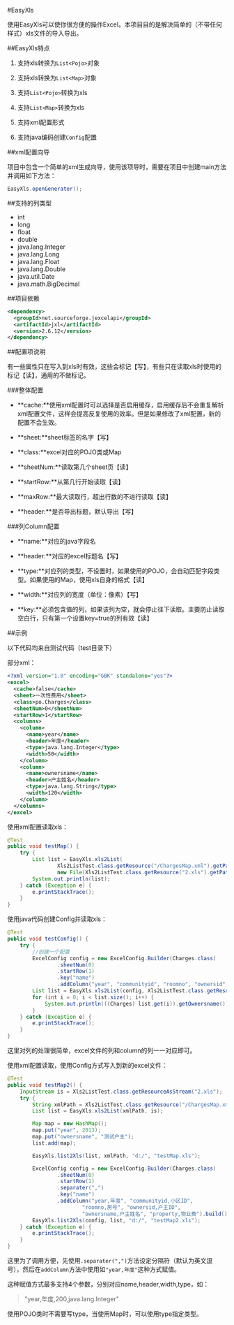 #EasyXls

使用EasyXls可以使你很方便的操作Excel。本项目目的是解决简单的（不带任何样式）xls文件的导入导出。  

##EasyXls特点

1. 支持xls转换为`List<Pojo>`对象

2. 支持xls转换为`List<Map>`对象

3. 支持`List<Pojo>`转换为xls

4. 支持`List<Map>`转换为xls

5. 支持xml配置形式

6. 支持java编码创建`Config`配置


##xml配置向导

项目中包含一个简单的xml生成向导，使用该项导时，需要在项目中创建main方法并调用如下方法：  

```java
EasyXls.openGenerater();
```

##支持的列类型
 - int
 - long
 - float
 - double
 - java.lang.Integer
 - java.lang.Long
 - java.lang.Float
 - java.lang.Double
 - java.util.Date
 - java.math.BigDecimal

##项目依赖  

```xml
<dependency>
  <groupId>net.sourceforge.jexcelapi</groupId>
  <artifactId>jxl</artifactId>
  <version>2.6.12</version>
</dependency>
```  

##配置项说明  

有一些属性只在写入到xls时有效，这些会标记【写】，有些只在读取xls时使用的标记【读】，通用的不做标记。

###整体配置  

- **cache:**使用xml配置时可以选择是否启用缓存，启用缓存后不会重复解析xml配置文件，这样会提高反复使用的效率。但是如果修改了xml配置，新的配置不会生效。

- **sheet:**sheet标签的名字【写】

- **class:**excel对应的POJO类或Map

- **sheetNum:**读取第几个sheet页【读】

- **startRow:**从第几行开始读取【读】

- **maxRow:**最大读取行，超出行数的不进行读取【读】   

- **header:**是否导出标题，默认导出【写】   

###列Column配置

- **name:**对应的java字段名

- **header:**对应的excel标题名【写】

- **type:**对应列的类型，不设置时，如果使用的POJO，会自动匹配字段类型。如果使用的Map，使用xls自身的格式【读】  

- **width:**对应列的宽度（单位：像素）【写】

- **key:**必须包含值的列，如果该列为空，就会停止往下读取。主要防止读取空白行，只有第一个设置key=true的列有效【读】   


##示例

以下代码均来自测试代码（test目录下）  

部分xml：  

```xml
<?xml version="1.0" encoding="GBK" standalone="yes"?>
<excel>
  <cache>false</cache>
  <sheet>一次性费用</sheet>
  <class>po.Charges</class>
  <sheetNum>0</sheetNum>
  <startRow>1</startRow>
  <columns>
    <column>
      <name>year</name>
      <header>年度</header>
      <type>java.lang.Integer</type>
      <width>50</width>
    </column>
    <column>
      <name>ownersname</name>
      <header>户主姓名</header>
      <type>java.lang.String</type>
      <width>120</width>
    </column>
  </columns>
</excel>
```

使用xml配置读取xls：  

```java
@Test
public void testMap() {
    try {
        List list = EasyXls.xls2List(
                Xls2ListTest.class.getResource("/ChargesMap.xml").getPath(),
                new File(Xls2ListTest.class.getResource("2.xls").getPath()));
        System.out.println(list);
    } catch (Exception e) {
        e.printStackTrace();
    }
}
```  

使用java代码创建Config并读取xls：  

```java
@Test
public void testConfig() {
    try {
        //创建一个配置
        ExcelConfig config = new ExcelConfig.Builder(Charges.class)
                .sheetNum(0)
                .startRow(1)
                .key("name")
                .addColumn("year", "communityid", "roomno", "ownersid", "ownersname", "property").build();
        List list = EasyXls.xls2List(config, Xls2ListTest.class.getResourceAsStream("2.xls"));
        for (int i = 0; i < list.size(); i++) {
            System.out.println(((Charges) list.get(i)).getOwnersname());
        }
    } catch (Exception e) {
        e.printStackTrace();
    }
}
```

这里对列的处理很简单，excel文件的列和column的列一一对应即可。  

使用xml配置读取，使用Config方式写入到新的excel文件：  

```java
@Test
public void testMap2() {
    InputStream is = Xls2ListTest.class.getResourceAsStream("2.xls");
    try {
        String xmlPath = Xls2ListTest.class.getResource("/ChargesMap.xml").getPath();
        List list = EasyXls.xls2List(xmlPath, is);

        Map map = new HashMap();
        map.put("year", 2013);
        map.put("ownersname", "测试户主");
        list.add(map);

        EasyXls.list2Xls(list, xmlPath, "d:/", "testMap.xls");

        ExcelConfig config = new ExcelConfig.Builder(Charges.class)
                .sheetNum(0)
                .startRow(1)
                .separater(",")
                .key("name")
                .addColumn("year,年度", "communityid,小区ID",
                        "roomno,房号", "ownersid,户主ID",
                        "ownersname,户主姓名", "property,物业费").build();
        EasyXls.list2Xls(config, list, "d:/", "testMap2.xls");
    } catch (Exception e) {
        e.printStackTrace();
    }
}
```  

这里为了调用方便，先使用`.separater(",")`方法设定分隔符（默认为英文逗号），然后在`addColumn`方法中使用如`"year,年度"`这种方式赋值。  

这种赋值方式最多支持4个参数，分别对应name,header,width,type，如：  

>"year,年度,200,java.lang.Integer"  

使用POJO类时不需要写type，当使用Map时，可以使用type指定类型。  